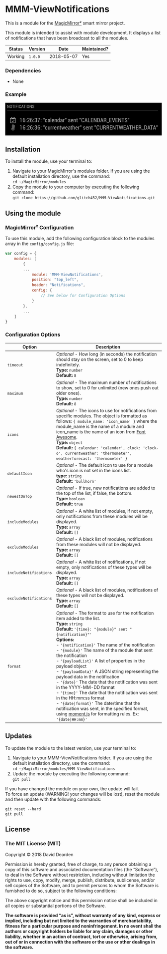 # MMM-ViewNotifications

This is a module for the [MagicMirror²](https://github.com/MichMich/MagicMirror/) smart mirror project.

This module is intended to assist with module development.  It displays a list of notifications that have been broadcast to all the modules.  

| Status  | Version | Date       | Maintained? |
|-------- |-------- |----------- |------------ |
| Working | `1.0.0` | 2018-05-07 | Yes         |

### Dependencies
* None

### Example
![Screenshot of MMM-ViewNotifications](/images/sample.png?raw=true "Example screenshot")

## Installation
To install the module, use your terminal to:
1. Navigate to your MagicMirror's modules folder.  If you are using the default installation directory, use the command:<br />`cd ~/MagicMirror/modules`
2. Copy the module to your computer by executing the following command:<br />`git clone https://github.com/glitch452/MMM-ViewNotifications.git`

## Using the module

### MagicMirror² Configuration

To use this module, add the following configuration block to the modules array in the `config/config.js` file:
```js
var config = {
    modules: [
        {
        ...
            module: 'MMM-ViewNotifications',
            position: "top_left",
            header: "Notifications",
            config: {
                // See below for Configuration Options
            }
        },
        ...
    ]
}
```

### Configuration Options

| Option                 | Description
|----------------------- |--------------
| `timeout`              | *Optional* - How long (in seconds) the notification should stay on the screen, set to 0 to keep indefinitely. <br />**Type:** `number`<br />**Default:** `8`
| `maximum`              | *Optional* - The maximum number of notifications to show, set to 0 for unlimited (new ones push out older ones). <br />**Type:** `number`<br />**Default:** `8`
| `icons`                | *Optional* - The icons to use for notifications from specific modules. The object is formatted as follows: `{ module_name: 'icon_name' }` where the module_name is the name of a module and icon_name is the name of an icon from [Font Awesome](https://fontawesome.com/v4.7.0/icons/). <br />**Type:** `object`<br />**Default:** `{ calendar: 'calendar', clock: 'clock-o', currentweather: 'thermometer', weatherforecast: 'thermometer' }`
| `defaultIcon`          | *Optional* - The default icon to use for a module who's icon is not set in the icons list. <br />**type:** `string`<br />**Default:** `'bullhorn'`
| `newestOnTop`          | *Optional* - If true, new notifications are added to the top of the list, if false, the bottom. <br />**Type:** `boolean`<br />**Default:** `true`
| `includeModules`       | *Optional* - A white list of modules, if not empty, only notifications from these modules will be displayed. <br />**Type:** `array`<br />**Default:** `[]`
| `excludeModules`       | *Optional* - A black list of modules, notifications from these modules will not be displayed. <br />**Type:** `array`<br />**Default:** `[]`
| `includeNotifications` | *Optional* - A white list of notifications, if not empty, only notifications of these types will be displayed. <br />**Type:** `array`<br />**Default:** `[]`
| `excludeNotifications` | *Optional* - A black list of modules, notifications of these types will not be displayed. <br />**Type:** `array`<br />**Default:** `[]`
| `format`               | *Optional* - The format to use for the notification item added to the list. <br />**Type:** `string`<br />**Default:** `'{time}: "{module}" sent "{notification}"'`<br />**Options:** <br /> - `'{notification}'`  The name of the notification<br /> - `'{module}'`  The name of the module that sent the notification<br /> - `'{payloadList}'`  A list of properties in the payload object<br /> - `'{payloadData}'`  A JSON string representing the payload data in the notification<br /> - `'{date}'`  The date that the notification was sent in the YYYY-MM-DD format<br /> - `'{time}'`  The date that the notification was sent in the HH:mm:ss format<br /> - `'{date\|format}'`  The date/time that the notification was sent, in the specified format, <br />using [moment.js](https://momentjs.com/docs/#/displaying/format/) for formatting rules.  Ex: `'{date\|HH:mm}'`

## Updates
To update the module to the latest version, use your terminal to:
1. Navigate to your MMM-ViewNotifications folder.  If you are using the default installation directory, use the command:<br />`cd ~/MagicMirror/modules/MMM-ViewNotifications`
2. Update the module by executing the following command:<br />`git pull`

If you have changed the module on your own, the update will fail.  <br />To force an update (WARNING! your changes will be lost), reset the module and then update with the following commands:
```
git reset --hard 
git pull
```

## License

### The MIT License (MIT)

Copyright © 2018 David Dearden

Permission is hereby granted, free of charge, to any person
obtaining a copy of this software and associated documentation
files (the “Software”), to deal in the Software without
restriction, including without limitation the rights to use,
copy, modify, merge, publish, distribute, sublicense, and/or sell
copies of the Software, and to permit persons to whom the
Software is furnished to do so, subject to the following
conditions:

The above copyright notice and this permission notice shall be
included in all copies or substantial portions of the Software.

**The software is provided “as is”, without warranty of any kind, express or implied, including but not limited to the warranties of merchantability, fitness for a particular purpose and noninfringement. In no event shall the authors or copyright holders be liable for any claim, damages or other liability, whether in an action of contract, tort or otherwise, arising from, out of or in connection with the software or the use or other dealings in the software.**